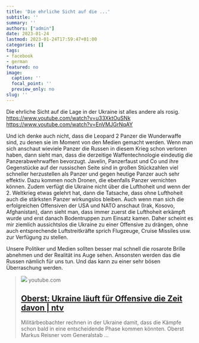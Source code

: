 ```yaml
---
title: 'Die ehrliche Sicht auf die ...'
subtitle: ''
summary: ''
authors: ["admin"]
date: 2023-01-24
lastmod: 2023-01-24T17:59:47+01:00
categories: []
tags:
- facebook
- german
featured: no
image:
  caption: ''
  focal_point: ''
  preview_only: no
slug: ''
---
```

Die ehrliche Sicht auf die Lage in der Ukraine ist alles andere als rosig.  
https://www.youtube.com/watch?v=u33XktOuSNk
https://www.youtube.com/watch?v=EnVMJGrNqAY

Und ich denke auch nicht, dass die Leopard 2 Panzer die Wunderwaffe sind, zu denen sie im Moment von den Medien gemacht werden. Wenn man sich anschaut wieviele Panzer die Russen in diesem Krieg schon verloren haben, dann sieht man, dass die derzeitige Waffentechnologie eindeutig die Panzerabwehrwaffen bevorzugt. Javelin, Panzerfaust und Co und ihre Gegenstücke auf der russischen Seite sind in großen Stückzahlen viel schneller herzustellen als Panzer und gegen heutige Panzer auch sehr effektiv. Dazu kommen noch Dronen, die ebenfalls Panzer vernichten können. Zudem verfügt die Ukraine nicht über die Lufthoheit und wenn der 2. Weltkrieg etwas gelehrt hat, dann die Tatsache, dass ohne Lufthoheit auch die stärksten Panzer wirkungslos bleiben. Auch wenn man sich die erfolgreichen Offensiven der USA und NATO anschaut (Irak, Kosovo, Afghanistan), dann sieht man, dass immer zuerst die Lufthoheit erkämpft wurde und erst danach Bodentruppen zum Einsatz kamen. Daher scheint es mir ziemlich aussichtslos die Ukraine zu einer Offensive zu drängen, ohne auch entsprechende Luftstreitkräfte sprich Flugzeuge, Cruise Missiles usw. zur Verfügung zu stellen. 

Unsere Politiker und Medien sollten besser mal schnell die rosarote Brille abnehmen und der Realität ins Auge sehen. Ansonsten werden das die Russen nämlich für uns tun. Und das kann zu einer sehr bösen Überraschung werden.
> [![](https://i.ytimg.com/vi/u33XktOuSNk/maxresdefault.jpg)](https://www.youtube.com/watch?v=u33XktOuSNk)
> youtube.com
> ## [Oberst: Ukraine läuft für Offensive die Zeit davon | ntv](https://www.youtube.com/watch?v=u33XktOuSNk)
>
>Militärbeobachter rechnen in der Ukraine damit, dass die Kämpfe schon bald in eine entscheidende Phase kommen könnten. Oberst Markus Reisner vom Generalstab ...


